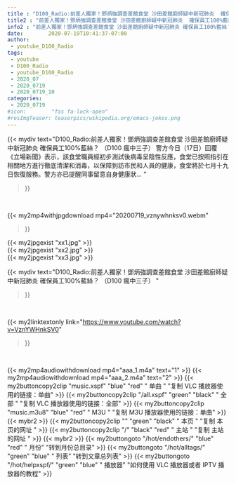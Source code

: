 ```yaml
---
title : "D100_Radio:前差人獨家！鄧炳強調查差館食堂 沙田差館廚師疑中新冠肺炎  確保員工100%藍絲？ （D100 瘋中三子） "
title2 : "前差人獨家！鄧炳強調查差館食堂 沙田差館廚師疑中新冠肺炎  確保員工100%藍絲？ （D100 瘋中三子） "
info2 : "前差人獨家！鄧炳強調查差館食堂 沙田差館廚師疑中新冠肺炎 確保員工100%藍絲？ （D100 瘋中三子） 警方今日（17日）回覆《立場新聞》表示，該食堂職員經初步測試後病毒呈陰性反應，食堂已按照指引在相關地方進行徹底清潔和消毒，以保障到訪市民和人員的健康，食堂將於七月十九日恢復服務。警方亦已提醒同事留意自身健康狀... "
date:        2020-07-19T10:41:37-07:00
author:
 - youtube_D100_Radio
tags:
 - youtube
 - D100_Radio
 - youtube_D100_Radio
 - 2020_07
 - 2020_0719
 - 2020_0719_10
categories:
 - 2020_0719
#icon:        "fas fa-lock-open"
#resImgTeaser: teaserpics/wikipedia.org/emacs-jokes.png
---
```


{{< mydiv text="D100_Radio:前差人獨家！鄧炳強調查差館食堂 沙田差館廚師疑中新冠肺炎 確保員工100%藍絲？ （D100 瘋中三子） 警方今日（17日）回覆《立場新聞》表示，該食堂職員經初步測試後病毒呈陰性反應，食堂已按照指引在相關地方進行徹底清潔和消毒，以保障到訪市民和人員的健康，食堂將於七月十九日恢復服務。警方亦已提醒同事留意自身健康狀... "
>}}
<br>


{{< my2mp4withjpgdownload mp4="20200719_vznywhnksv0.webm"
>}}

{{< my2jpgexist "xx1.jpg" >}}<br>
{{< my2jpgexist "xx2.jpg" >}}<br>
{{< my2jpgexist "xx3.jpg" >}}<br>



{{< mydiv text="D100_Radio:前差人獨家！鄧炳強調查差館食堂 沙田差館廚師疑中新冠肺炎  確保員工100%藍絲？ （D100 瘋中三子） "
>}}
<br>

{{< my2linktextonly link="https://www.youtube.com/watch?v=VznYWHnkSV0"
>}}


<br>

{{< my2mp4audiowithdownload mp4="aaa_1.m4a"    text="1" >}}
{{< my2mp4audiowithdownload mp4="aaa_2.m4a"    text="2" >}}
{{< my2buttoncopy2clip "music.xspf"        "blue"   "red"    " 单曲 "  "复制 VLC 播放器使用的链接：单曲" >}} {{< my2buttoncopy2clip "/all.xspf"         "green"  "black"  " 全部 "  "复制 VLC 播放器使用的链接：全部" >}} {{< my2buttoncopy2clip "music.m3u8"        "blue"   "red"    " M3U  "    "复制 M3U 播放器使用的链接：单曲" >}} {{< mybr2 >}} {{< my2buttoncopy2clip ""                  "green"  "black"  " 本页 "    "复制 本页的网址 " >}} {{< my2buttoncopy2clip "/"                 "black"  "red"    " 主站 "    "复制 主站的网址 " >}} {{< mybr2 >}} {{< my2buttongoto      "/hot/endothers/"   "blue"   "red"    " 月份"   "转到月份总目录" >}} {{< my2buttongoto      "/hot/alltags/"     "green"  "blue"   " 列表"   "转到文章总列表" >}} {{< my2buttongoto      "/hot/helpxspf/"    "green"  "blue"   " 播放器" "如何使用 VLC 播放器或者 IPTV 播放器的教程" >}} 
